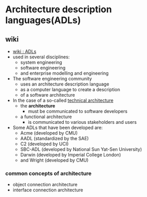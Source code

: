 # Architecture description languages(ADLs)

## wiki

- [wiki : ADLs](https://en.wikipedia.org/wiki/Architecture_description_language)
- used in several disciplines:
     - system engineering
     - software engineering
     - and enterprise modelling and engineering
- The software engineering community
     - uses an architecture description language
     - as a computer language to create a description
     - of a software architecture
- In the case of a so-called [technical architecture](technical-architecture)
     - the **architecture**
          - must be communicated to software developers
     - a functional architecture
          - is communicated to various stakeholders and users
- Some ADLs that have been developed are:
     - Acme (developed by CMU)
     - AADL (standardized by the SAE)
     - C2 (developed by UCI)
     - SBC-ADL (developed by National Sun Yat-Sen University)
     - Darwin (developed by Imperial College London)
     - and Wright (developed by CMU)

### common concepts of architecture

- object connection architecture
- interface connection architecture

